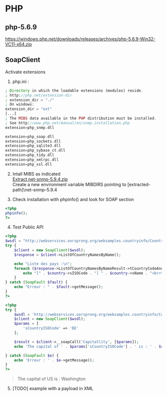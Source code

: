 # PHP

## php-5.6.9

https://windows.php.net/downloads/releases/archives/php-5.6.9-Win32-VC11-x64.zip

## SoapClient

Activate extensions 
1. php.ini :  

```php
; Directory in which the loadable extensions (modules) reside.
; http://php.net/extension-dir
; extension_dir = "./"
; On windows:
extension_dir = "ext"
[...]
; The MIBS data available in the PHP distribution must be installed. 
; See http://www.php.net/manual/en/snmp.installation.php 
extension=php_snmp.dll

extension=php_soap.dll
extension=php_sockets.dll
extension=php_sqlite3.dll
extension=php_sybase_ct.dll
extension=php_tidy.dll
extension=php_xmlrpc.dll
extension=php_xsl.dll
```
2. Intall MIBS as indicated  
[Extract net-snmp-5.9.4.zip](https://sourceforge.net/projects/net-snmp/files/net-snmp/5.9.4/net-snmp-5.9.4.zip/download)  
Create a new environment variable MIBDIRS pointing to [extracted-path]\net-snmp-5.9.4

3. Check installation with phpinfo() and look for SOAP section
```php
<?php
phpinfo();
?>
```

4. Test Public API 
```php
<?php
$wsdl = "http://webservices.oorsprong.org/websamples.countryinfo/CountryInfoService.wso?WSDL";
try {
    $client = new SoapClient($wsdl);
    $response = $client->ListOfCountryNamesByName();

    echo "Liste des pays :\n";
    foreach ($response->ListOfCountryNamesByNameResult->tCountryCodeAndName as $country) {
        echo "[" . $country->sISOCode . "] " . $country->sName . "<br>\n";
    }
} catch (SoapFault $fault) {
    echo "Erreur : " . $fault->getMessage();
}
?>
```

```php
<?php
try {
    $wsdl = 'http://webservices.oorsprong.org/websamples.countryinfo/CountryInfoService.wso?WSDL';
    $client = new SoapClient($wsdl);
    $params = [
        'sCountryISOCode' => 'BE'
    ];

    $result = $client->__soapCall('CapitalCity', [$params]);
    echo 'The capital of ' . $params['sCountryISOCode'] . ' is : ' . $result->CapitalCityResult;

} catch (SoapFault $e) {
    echo 'Erreur : ' . $e->getMessage();
}
?>
```
> The capital of US is : Washington

5. [TODO] example with a payload in XML


